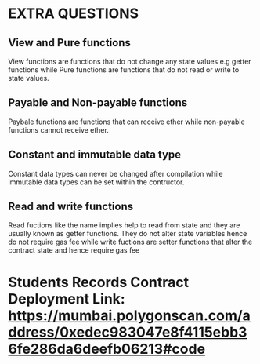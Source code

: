 # EXTRA QUESTIONS

## View and Pure functions
View functions are functions that do not change any state values e.g getter functions while Pure functions are functions that do not read or write to state values.

## Payable and Non-payable functions
Paybale functions are functions that can receive ether while non-payable functions cannot receive ether.

## Constant and immutable data type
Constant data types can never be changed after compilation while immutable data types  can be set within the contructor.

## Read and write functions
Read fuctions like the name implies help to read from state and they are usually known as getter functions. They do not alter state variables hence do not require gas fee while write fuctions are setter functions that alter the contract state and hence require gas fee

# Students Records Contract Deployment Link: https://mumbai.polygonscan.com/address/0xedec983047e8f4115ebb36fe286da6deefb06213#code
